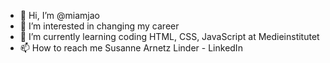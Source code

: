 - 👋 Hi, I’m @miamjao
- 👀 I’m interested in changing my career
- 🌱 I’m currently learning coding HTML, CSS, JavaScript at Medieinstitutet
- 📫 How to reach me Susanne Arnetz Linder - LinkedIn

<!---
miamjao/miamjao is a ✨ special ✨ repository because its `README.md` (this file) appears on your GitHub profile.
You can click the Preview link to take a look at your changes.
--->
